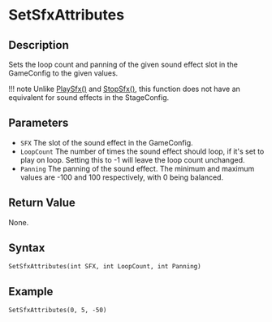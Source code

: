 # SetSfxAttributes

## Description
Sets the loop count and panning of the given sound effect slot in the GameConfig to the given values.

!!! note
    Unlike [PlaySfx()](PlaySfx.md) and [StopSfx()](StopSfx.md), this function does not have an equivalent for sound effects in the StageConfig.

## Parameters
- `SFX`
The slot of the sound effect in the GameConfig.
- `LoopCount`
The number of times the sound effect should loop, if it's set to play on loop. Setting this to -1 will leave the loop count unchanged.
- `Panning`
The panning of the sound effect. The minimum and maximum values are -100 and 100 respectively, with 0 being balanced.

## Return Value
None.

## Syntax
```
SetSfxAttributes(int SFX, int LoopCount, int Panning)
```

## Example
```
SetSfxAttributes(0, 5, -50)
```